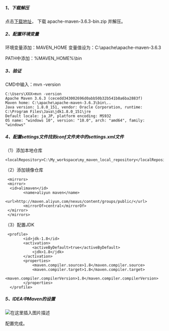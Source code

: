 ##### 1、下载解压
点击[下载地址](https://maven.apache.org/download.cgi)， 下载 apache-maven-3.6.3-bin.zip 并解压。

##### 2、配置环境变量
环境变量添加：MAVEN_HOME
变量值设为：C:\apache\apache-maven-3.6.3

PATH中添加：%MAVEN_HOME%\bin
##### 3、验证
CMD中输入：mvn -version
```shell
C:\Users\XXX>mvn -version
Apache Maven 3.6.3 (cecedd343002696d0abb50b32b541b8a6ba2883f)
Maven home: C:\apache\apache-maven-3.6.3\bin\..
Java version: 1.8.0_151, vendor: Oracle Corporation, runtime: C:\Program Files\Java\jdk1.8.0_151\jre
Default locale: ja_JP, platform encoding: MS932
OS name: "windows 10", version: "10.0", arch: "amd64", family: "windows"
```
##### 4、配置settings文件找到conf文件夹中的settings.xml文件
（1）添加本地仓库
```shell
<localRepository>C:\My_workspace\my_maven_local_repository</localRepository>
```
（2）添加镜像仓库
```shell
 <mirrors>
 <mirror>  
  <id>alimaven</id>  
        <name>aliyun maven</name>  
        <url>http://maven.aliyun.com/nexus/content/groups/public/</url>  
        <mirrorOf>central</mirrorOf>  
 </mirror>
 </mirrors>
```
（3）配置JDK
```shell
 <profile>
        <id>jdk-1.8</id>
        <activation>
            <activeByDefault>true</activeByDefault>
            <jdk>1.8</jdk>
        </activation>
        <properties>
            <maven.compiler.source>1.8</maven.compiler.source>
            <maven.compiler.target>1.8</maven.compiler.target>
            <maven.compiler.compilerVersion>1.8</maven.compiler.compilerVersion>
        </properties>
  </profile>
```
##### 5、IDEA中Maven的设置
![在这里插入图片描述](https://img-blog.csdnimg.cn/20200728164250370.png)

配置完成。
